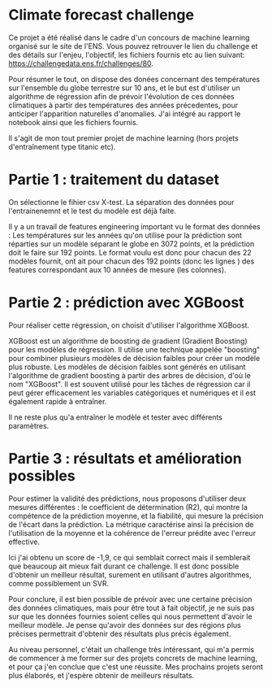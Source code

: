 # Climate forecast challenge

Ce projet a été réalisé dans le cadre d'un concours de machine learning organisé sur le site de l'ENS. Vous pouvez retrouver le lien du challenge et des détails sur l'enjeu, l'objectif, les fichiers fournis etc au lien suivant: https://challengedata.ens.fr/challenges/80.

Pour résumer le tout, on dispose des donées concernant des températures sur l'ensemble du globe terrestre sur 10 ans, et le but est d'utiliser un algorithme de régression afin de prévoir l'évolution de ces données climatiques à partir des températures des années précedentes, pour anticiper l'apparition naturelles d'anomalies. J'ai intégré au rapport le notebook ainsi que les fichiers fournis.

Il s'agit de mon tout premier projet de machine learning (hors projets d'entraînement type titanic etc).


# Partie 1 : traitement du dataset

On sélectionne le fihier csv X-test. La séparation des données pour l'entrainenemnt et le test du modèle est déjà faite.

Il y a un travail de features engineering important vu le format des données : Les températures sur les années qu'on utilise pour la prédiction sont réparties sur un modèle séparant le globe en 3072 points, et la prédiction doit le faire sur 192 points. Le format voulu est donc pour chacun des 22 modèles fournit, ont ait pour chacun des 192 points (donc les lignes ) des features correspondant aux 10 années de mesure (les colonnes).

# Partie 2 : prédiction avec XGBoost

Pour réaliser cette régression, on choisit d'utiliser l'algorithme XGBoost.

XGBoost est un algorithme de boosting de gradient (Gradient Boosting) pour les modèles de régression. Il utilise une technique appelée "boosting" pour combiner plusieurs modèles de décision faibles pour créer un modèle plus robuste. Les modèles de décision faibles sont générés en utilisant l'algorithme de gradient boosting à partir des arbres de décision, d'où le nom "XGBoost". Il est souvent utilisé pour les tâches de régression car il peut gérer efficacement les variables catégoriques et numériques et il est également rapide à entraîner.

Il ne reste plus qu'a entraîner le modèle et tester avec différents paramètres.

# Partie 3 : résultats et amélioration possibles

Pour estimer la validité des prédictions, nous proposons d'utiliser deux mesures différentes : le coefficient de détermination (R2), qui montre la compétence de la prédiction moyenne, et la fiabilité, qui mesure la précision de l'écart dans la prédiction. La métrique caractérise ainsi la précision de l'utilisation de la moyenne et la cohérence de l'erreur prédite avec l'erreur effective.

Ici j'ai obtenu un score de -1,9, ce qui semblait correct mais il semblerait que beaucoup ait mieux fait durant ce challenge. Il est donc possible d'obtenir un meilleur résultat, surement en utilisant d'autres algorithmes, comme possiblement un SVR.

Pour conclure, il est bien possible de prévoir avec une certaine précision des données climatiques, mais pour être tout à fait objectif, je ne suis pas sur que les données fournies soient celles qui nous permettent d'avoir le meilleur modèle. Je pense qu'avoir des données sur des régions plus précises permettrait d'obtenir des résultats plus précis également.

Au niveau personnel, c'était un challenge très intéressant, qui m'a permis de commencer à me former sur des projets concrets de machine learning, et pour ça j'en conclue que c'est une réussite. Mes prochains projets seront plus élaborés, et j'espère obtenir de meilleurs résultats.
